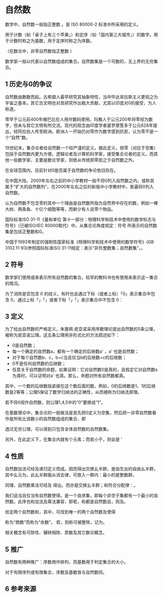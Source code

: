 # 自然数



数学中，自然数一般指正整数 。是 ISO 80000-2 标准中所采用的定义。

用于计数（如「桌子上有三个苹果」）和定序（如「国内第三大城市」）的数字。用于计数时称之为基数，用于定序时称之为序数。

（在数论中，非零自然数指正整数 ）

数学家一般以代表以自然数组成的集合。自然数集是一个可数的，无上界的无穷集合。



## 1 历史与0的争议

自然数由数数而起。古希腊人最早研究其抽象特性，当中毕达哥拉斯主义更视之为宇宙之基本。其它古文明也对其研究作出极大贡献，尤其以印度对0的接受，为人称道。

零早于公元前400年被巴比伦人用作数码使用。玛雅人于公元200年将零视为数字，但未与其它文明有所交流。现代的观念由印度学者婆罗摩笈多于公元628年提出，经阿拉伯人传至欧洲。欧洲人一开始仍对零作为数字感到抗拒，认为零不是一个“自然”数。

19世纪末，集合论者给自然数一个较严谨的定义。据此定义，把零（对应于空集）包括于自然数内更为方便。逻辑论者及计算机科学家，接受集合论者的定义。而其他一些数学家，主要是数论学家，则依从传统把零拒之于自然数之外。

在全球范围内，目前针对0是否属于自然数的争论依旧存在。

在中国大陆，2000年左右之前的中小学教材一般不将0列入自然数之内，或称其属于“扩大的自然数列”。在2000年左右之后的新版中小学教材中，普遍将0列入自然数。

认为自然数不包含零的其中一个理由是自然数所指为自然界中存在的数，例如一棵大树、两条鱼、十亿个细胞等等，而鲜少有人说零个物品。

国际标准ISO 31-11《量和单位 第十一部分：物理科学和技术中使用的数学标志与符号》（已被ISO/IEC 80000取代）中，从集合论角度规定：符号  所表示的自然数集是包括正整数和0。

中国于1993年制定的强制性国家标准《物理科学和技术中使用的数学符号》(GB 3102.11-93)参照国际标准ISO 31-11规定：表示“非负整数集；自然数集”，。



## 2 符号

数学家们使用或来表示所有自然数的集合。较早的教科书也有使用来表示这一集合的情况。

为了消除是否包含 0 的歧义，有时也会通过下标（或者上标）「0」表示集合中包含 0，通过上标「」「」或者下标「」「」表示集合中不包含 0：







## 3 定义

为了给出自然数的严格定义，朱塞佩·皮亚诺采用序数理论提出自然数的5条公理，被称为皮亚诺公理。这五条公理用非形式化的方法叙述如下：

* 0是自然数；
* 每一个确定的自然数a，都有一个确定的后继数a' ，a' 也是自然数；
* 对于每个自然数b、c，b=c当且仅当b的后继数=c的后继数；
* 0不是任何自然数的后继数；
* 任意关于自然数的命题，如果证明：它对自然数0是真的，且假定它对自然数a为真时，可以证明对a' 也真。那么，命题对所有自然数都真。

其中，一个数的后继数指紧接在这个数后面的数，例如，0的后继数是1，1的后继数是2等等；公理5保证了数学归纳法的正确性，从而被称为归纳法原理。

若不将0视作自然数，则公理1,4,5中的“0”要换成“1”。

在基数理论中，集合论的一般做法是首先把0定义为空集，然后把一非零自然数看作是所有比该数小的自然数组成的集合，即



透过无穷公理，可以得到只包含全体自然数的自然数集。

另外，在此定义下，在集合内就有个元素；而若小于，则会是 '



## 4 性质

自然数加法可经及递归定义而成。因而得出交换幺半群，是由生出的自由幺半群，其中幺元为。此幺半群服从消去律，可嵌入一群内：最小的是整数群。 

同理，自然数乘法可经及 得出。而亦是交换幺半群；和符合分配律：。



我们说当且仅当有自然数使得。是一个良序集，即每个非空子集都有一个最小的自然数。此序也和加法及乘法兼容，即若，和都是自然数且，则及。

给定两个自然数和，其中，可找到唯一的两个自然数及使得



称为“商数”而称为“余数”。 若，则称可被整除，记为。

相关概念有可除性、辗转相除、质数及其它数论概念。



## 5 推广

自然数有两种推广：序数用作排列，而基数用于判定集合的大小。

对于有限序列或有限集合，序数及基数皆与自然数同。



## 6 参考来源



